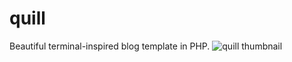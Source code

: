 # quill
Beautiful terminal-inspired blog template in PHP.
![quill thumbnail](https://upnow-prod.ff45e40d1a1c8f7e7de4e976d0c9e555.r2.cloudflarestorage.com/O7zqbcB0eGNmsip8R88YYvfCbIy1/0c3cd46f-2ee8-40d4-b492-5cafdf81ceae?X-Amz-Algorithm=AWS4-HMAC-SHA256&X-Amz-Credential=cdd12e35bbd220303957dc5603a4cc8e%2F20250328%2Fauto%2Fs3%2Faws4_request&X-Amz-Date=20250328T193917Z&X-Amz-Expires=43200&X-Amz-Signature=04392168d959a779c3ebc958db97f0bbd45ebf41cce3d67c04629ab872845e0b&X-Amz-SignedHeaders=host&response-content-disposition=attachment%3B%20filename%3D%22quill.png%22)
